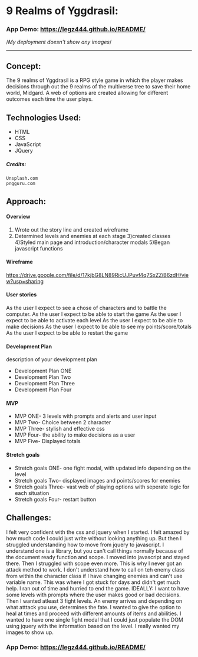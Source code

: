 
# 9 Realms of Yggdrasil: 

### App Demo: https://legz444.github.io/README/

/*My deployment doesn't show any images*/

---

## Concept:

The 9 realms of Yggdrasil is a RPG style game in which the player makes decisions through out the 9 realms of the multiverse tree to save their home world, Midgard. A web of options are created allowing for different outcomes each time the user plays. 

## Technologies Used:

* HTML
* CSS
* JavaScript 
* JQuery

##### Credits:

    Unsplash.com
    pngguru.com

## Approach:

#### Overview
1) Wrote out the story line and created wireframe
2) Determined levels and enemies at each stage
3)created classes
4)Styled main page and introduction/character modals
5)Began javascript functions


#### Wireframe

https://drive.google.com/file/d/17kjbG8LN89RicUJPuvf4q7SxZZiB6zdH/view?usp=sharing

#### User stories

As the user I expect to see a chose of characters and to battle the computer.
As the user I expect to be able to start the game
As the user I expect to be able to activate each level
As the user I expect to be able to make decisions
As the user I expect to be able to see my points/score/totals
As the user I expect to be able to restart the game

#### Development Plan 

description of your development plan 

* Development Plan  ONE
* Development Plan  Two
* Development Plan  Three 
* Development Plan  Four

#### MVP

* MVP ONE- 3 levels with prompts and alerts and user input
* MVP Two- Choice between 2 character
* MVP Three- stylish and effective css
* MVP Four- the ability to make decisions as a user
* MVP Five- Displayed totals

#### Stretch goals

* Stretch goals ONE- one fight modal, with updated info depending on the level
* Stretch goals Two- displayed images and points/scores for enemies
* Stretch goals Three- vast web of playing options with seperate logic for each situation
* Stretch goals Four- restart button

## Challenges:

I felt very confident with the css and jquery when I started. I felt amazed by how much code I could just write without looking anything up. But then I struggled understanding how to move from jquery to javascript. I understand one is a library, but you can't call things normally because of the document ready function and scope. I moved into javascript and stayed there. Then I struggled with scope even more. This is why I never got an attack method to work. I don't understand how to call on teh enemy class from within the character class if I have changing enemies and can't use variable name. This was where I got stuck for days and didn't get much help. I ran out of time and hurried to end the game. 
IDEALLY:
I want to have some levels with prompts where the user makes good or bad decisions. Then I wanted atleast 3 fight levels. An enemy arrives and depending on what atttack you use, determines the fate. I wanted to give the option to heal at times and proceed with different amounts of items and abilities. I wanted to have one single fight modal that I could just populate the DOM using jquery with the information based on the level.
I really wanted my images to show up.



### App Demo: https://legz444.github.io/README/
